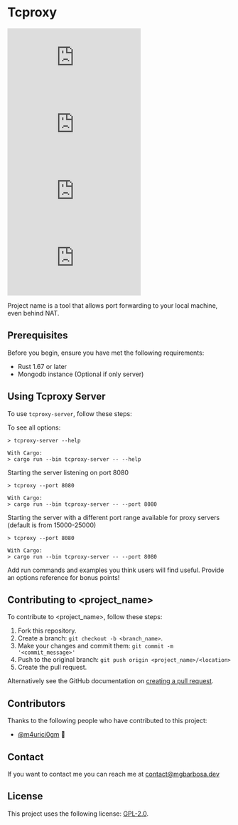 # Tcproxy

<!--- These are examples. See https://shields.io for others or to customize this set of shields. You might want to include dependencies, project status and licence info here --->
![GitHub repo size](https://img.shields.io/github/repo-size/scottydocs/README-template.md)
![GitHub contributors](https://img.shields.io/github/contributors/scottydocs/README-template.md)
![GitHub stars](https://img.shields.io/github/stars/scottydocs/README-template.md?style=social)
![GitHub forks](https://img.shields.io/github/forks/scottydocs/README-template.md?style=social)

Project name is a tool that allows port forwarding to your local machine, even behind NAT.

## Prerequisites

Before you begin, ensure you have met the following requirements:
<!--- These are just example requirements. Add, duplicate or remove as required --->
- Rust 1.67 or later
- Mongodb instance (Optional if only server)

## Using Tcproxy Server

To use ```tcproxy-server```, follow these steps:

To see all options:
```
> tcproxy-server --help

With Cargo:
> cargo run --bin tcproxy-server -- --help
```

Starting the server listening on port 8080

```
> tcproxy --port 8080

With Cargo:
> cargo run --bin tcproxy-server -- --port 8080
```

Starting the server with a different port range available for proxy servers (default is from 15000-25000)
```
> tcproxy --port 8080

With Cargo:
> cargo run --bin tcproxy-server -- --port 8080
```




Add run commands and examples you think users will find useful. Provide an options reference for bonus points!

## Contributing to <project_name>
<!--- If your README is long or you have some specific process or steps you want contributors to follow, consider creating a separate CONTRIBUTING.md file--->
To contribute to <project_name>, follow these steps:

1. Fork this repository.
2. Create a branch: `git checkout -b <branch_name>`.
3. Make your changes and commit them: `git commit -m '<commit_message>'`
4. Push to the original branch: `git push origin <project_name>/<location>`
5. Create the pull request.

Alternatively see the GitHub documentation on [creating a pull request](https://help.github.com/en/github/collaborating-with-issues-and-pull-requests/creating-a-pull-request).

## Contributors

Thanks to the following people who have contributed to this project:

* [@m4urici0gm](https://github.com/m4urici0gm) 📖

## Contact

If you want to contact me you can reach me at contact@mgbarbosa.dev

## License
<!--- If you're not sure which open license to use see https://choosealicense.com/--->

This project uses the following license: [GPL-2.0](https://github.com/M4urici0GM/tcproxy/blob/main/LICENSE.md).